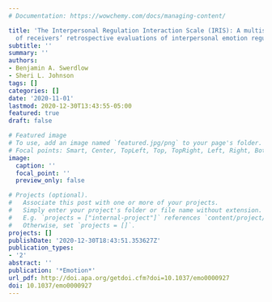 ```yaml
---
# Documentation: https://wowchemy.com/docs/managing-content/

title: 'The Interpersonal Regulation Interaction Scale (IRIS): A multistudy investigation
  of receivers’ retrospective evaluations of interpersonal emotion regulation interactions'
subtitle: ''
summary: ''
authors:
- Benjamin A. Swerdlow
- Sheri L. Johnson
tags: []
categories: []
date: '2020-11-01'
lastmod: 2020-12-30T13:43:55-05:00
featured: true
draft: false

# Featured image
# To use, add an image named `featured.jpg/png` to your page's folder.
# Focal points: Smart, Center, TopLeft, Top, TopRight, Left, Right, BottomLeft, Bottom, BottomRight.
image:
  caption: ''
  focal_point: ''
  preview_only: false

# Projects (optional).
#   Associate this post with one or more of your projects.
#   Simply enter your project's folder or file name without extension.
#   E.g. `projects = ["internal-project"]` references `content/project/deep-learning/index.md`.
#   Otherwise, set `projects = []`.
projects: []
publishDate: '2020-12-30T18:43:51.353627Z'
publication_types:
- '2'
abstract: ''
publication: '*Emotion*'
url_pdf: http://doi.apa.org/getdoi.cfm?doi=10.1037/emo0000927
doi: 10.1037/emo0000927
---
```

